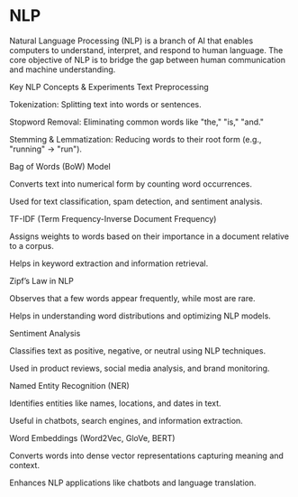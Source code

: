 # NLP
Natural Language Processing (NLP) is a branch of AI that enables computers to understand, interpret, and respond to human language. The core objective of NLP is to bridge the gap between human communication and machine understanding.

Key NLP Concepts & Experiments
Text Preprocessing

Tokenization: Splitting text into words or sentences.

Stopword Removal: Eliminating common words like "the," "is," "and."

Stemming & Lemmatization: Reducing words to their root form (e.g., "running" → "run").

Bag of Words (BoW) Model

Converts text into numerical form by counting word occurrences.

Used for text classification, spam detection, and sentiment analysis.

TF-IDF (Term Frequency-Inverse Document Frequency)

Assigns weights to words based on their importance in a document relative to a corpus.

Helps in keyword extraction and information retrieval.

Zipf’s Law in NLP

Observes that a few words appear frequently, while most are rare.

Helps in understanding word distributions and optimizing NLP models.

Sentiment Analysis

Classifies text as positive, negative, or neutral using NLP techniques.

Used in product reviews, social media analysis, and brand monitoring.

Named Entity Recognition (NER)

Identifies entities like names, locations, and dates in text.

Useful in chatbots, search engines, and information extraction.

Word Embeddings (Word2Vec, GloVe, BERT)

Converts words into dense vector representations capturing meaning and context.

Enhances NLP applications like chatbots and language translation.
